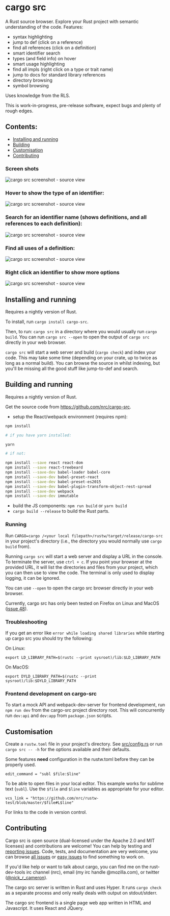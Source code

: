 # cargo src

A Rust source browser. Explore your Rust project with semantic understanding of
the code. Features:

* syntax highlighting
* jump to def (click on a reference)
* find all references (click on a definition)
* smart identifier search
* types (and field info) on hover
* smart usage highlighting
* find all impls (right click on a type or trait name)
* jump to docs for standard library references
* directory browsing
* symbol browsing

Uses knowledge from the RLS.

This is work-in-progress, pre-release software, expect bugs and plenty of rough
edges.

## Contents:

* [Installing and running](#installing)
* [Building](#building)
* [Customisation](#customisation)
* [Contributing](#contributing)

### Screen shots

![cargo src screenshot - source view](overview.png)

### Hover to show the type of an identifier:

![cargo src screenshot - source view](type-on-hover.png)

### Search for an identifier name (shows definitions, and all references to each definition):

![cargo src screenshot - source view](ident-search.png)

### Find all uses of a definition:

![cargo src screenshot - source view](find-all-uses.png)

### Right click an identifier to show more options

![cargo src screenshot - source view](right-click.png)


## Installing and running

Requires a nightly version of Rust.

To install, run `cargo install cargo-src`.

Then, to run: `cargo src` in a directory where you would usually run `cargo build`.
You can run `cargo src --open` to open the output of `cargo src` directly in your
web browser.

`cargo src` will start a web server and build (`cargo check`) and index your code.
This may take some time (depending on your crate, up to twice as long as a normal
build). You can browse the source in whilst indexing, but you'll be missing all
the good stuff like jump-to-def and search.

## Building and running

Requires a nightly version of Rust.

Get the source code from https://github.com/nrc/cargo-src.

* setup the React/webpack environment (requires npm):
```sh
npm install

# if you have yarn installed:

yarn

# if not:

npm install --save react react-dom
npm install --save react-treebeard
npm install --save-dev babel-loader babel-core
npm install --save-dev babel-preset-react
npm install --save-dev babel-preset-es2015
npm install --save-dev babel-plugin-transform-object-rest-spread
npm install --save-dev webpack
npm install --save-dev immutable
```
* build the JS components: `npm run build` or `yarn build`
* `cargo build --release` to build the Rust parts.

### Running

Run `CARGO=cargo /<your local filepath>/rustw/target/release/cargo-src` in your
project's directory (i.e., the directory you would normally use `cargo build`
from).

Running `cargo src` will start a web server and display a URL in the console. To
terminate the server, use `ctrl + c`. If you point your browser at the provided
URL, it will list the directories and files from your project, which you can then
use to view the code. The terminal is only used to display logging, it can
be ignored.

You can use `--open` to open the cargo src browser directly in your web browser.

Currently, cargo src has only been tested on Firefox on Linux and MacOS
([issue 48](https://github.com/nrc/cargo-src/issues/48)).


### Troubleshooting

If you get an error like `error while loading shared libraries` while starting
up cargo src you should try the following:

On Linux:

```
export LD_LIBRARY_PATH=$(rustc --print sysroot)/lib:$LD_LIBRARY_PATH
```

On MacOS:

```
export DYLD_LIBRARY_PATH=$(rustc --print sysroot)/lib:$DYLD_LIBRARY_PATH
```


### Frontend development on cargo-src

To start a mock API and webpack-dev-server for frontend development, run `npm run dev` from the cargo-src project directory root. This will concurrently run `dev:api` and `dev:app` from `package.json` scripts.



## Customisation

Create a `rustw.toml` file in your project's directory. See [src/config.rs](src/config.rs)
or run `cargo src -- -h` for the options available and their defaults.

Some features **need** configuration in the rustw.toml before they can be
properly used.

```
edit_command = "subl $file:$line"
```

To be able to open files in your local editor. This example works for sublime
text (`subl`). Use the `$file` and `$line` variables as appropriate for your
editor.

```
vcs_link = "https://github.com/nrc/rustw-test/blob/master/$file#L$line"
```

For links to the code in version control.


## Contributing

Cargo src is open source (dual-licensed under the Apache 2.0 and MIT licenses)
and contributions are welcome! You can help by testing and
[reporting issues](https://github.com/nrc/cargo-src/issues/new). Code, tests, and
documentation are very welcome, you can browse [all issues](https://github.com/nrc/cargo-src/issues)
or [easy issues](https://github.com/nrc/cargo-src/issues?q=is%3Aopen+is%3Aissue+label%3Aeasy)
to find something to work on.

If you'd like help or want to talk about cargo, you can find me on the
rust-dev-tools irc channel (nrc), email (my irc handle @mozilla.com), or
twitter ([@nick_r_cameron](https://twitter.com/nick_r_cameron)).

The cargo src server is written in Rust and uses Hyper. It runs `cargo check` as
a separate process and only really deals with output on stdout/stderr.

The cargo src frontend is a single page web app written in HTML and Javascript. It
uses React and JQuery.
